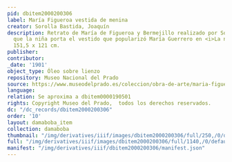 ```yaml
---
pid: dbitem2000200306
label: María Figueroa vestida de menina
creator: Sorolla Bastida, Joaquín
description: Retrato de María de Figueroa y Bermejillo realizado por Sorolla en el
  que la niña porta el vestido que popularizó María Guerrero en <i>La niña boba</i>.
  151,5 x 121 cm.
publisher:
contributor:
_date: '1901'
object_type: Óleo sobre lienzo
repository: Museo Nacional del Prado
source: https://www.museodelprado.es/coleccion/obra-de-arte/maria-figueroa-vestida-de-menina/84098414-73df-4eeb-816f-e785e14b263c?searchid=fc65fd3b-f341-f77a-fef7-53568e28e5b9
language:
relation: Se aproxima a dbitem0000190501
rights: Copyright Museo del Prado,  todos los derechos reservados.
dc: "/dc_records/dbitem2000200306"
order: '10'
layout: damaboba_item
collection: damaboba
thumbnail: "/img/derivatives/iiif/images/dbitem2000200306/full/250,/0/default.jpg"
full: "/img/derivatives/iiif/images/dbitem2000200306/full/1140,/0/default.jpg"
manifest: "/img/derivatives/iiif/dbitem2000200306/manifest.json"
---
```

